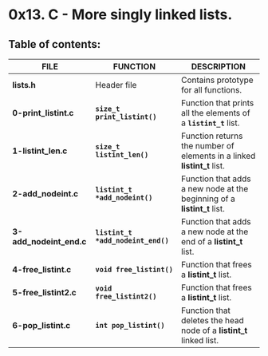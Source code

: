 # 0x13. C - More singly linked lists.

## Table of contents:
|           FILE          |                FUNCTION              |                               DESCRIPTION                               |
| ----------------------- | ------------------------------------ | ----------------------------------------------------------------------- |
| **lists.h**             | Header file                          | Contains prototype for all functions.                                   |
| **0-print_listint.c**   | **`size_t print_listint()`**         | Function that prints all the elements of a **`listint_t`** list.        |
| **1-listint_len.c**     | **`size_t listint_len()`**           | Function returns the number of elements in a linked **listint_t** list. |
| **2-add_nodeint.c**     | **`listint_t *add_nodeint()`**       | Function that adds a new node at the beginning of a **listint_t** list. |
| **3-add_nodeint_end.c** | **`listint_t *add_nodeint_end()`**   | Function that adds a new node at the end of a **listint_t** list.       |
| **4-free_listint.c**    | **`void free_listint()`**            | Function that frees a **listint_t** list.                               |
| **5-free_listint2.c**   | **`void free_listint2()`**           | Function that frees a **listint_t** list.                               |
| **6-pop_listint.c**     | **`int pop_listint()`**              | Function that deletes the head node of a **listint_t** linked list.     |

